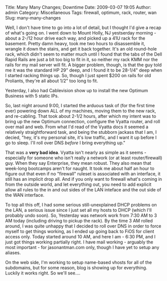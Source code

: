 Title: Many Many Changes; Downtime
Date: 2009-03-07 19:05
Author: admin
Category: Miscellaneous
Tags: firewall, optimum, rack, router, wan
Slug: many-many-changes

Well, I don't have time to go into a lot of detail, but I thought I'd
give a recap of what's going on. I went down to Mount Holly, NJ
yestserday morning - about a 2-/12 hour drive each way, and picked up a
41U rack for the basement. Pretty damn heavy, took me two hours to
disassemble it, wrangle it down the stairs, and get it back together.
It's an old round-hole rack, which didn't seem to matter much until I
found that the tabs of the Dell Rapid Rails are just a bit too big to
fit in it, so neither my rack KMM nor the rails for my mail server will
fit. A bigger problem, though, is that the guy told me it was the
standard HP 29" deep, and I found it to be 28-1/4" deep when I started
racking things up. So, though I just spent $200 on rails for old
Proliants, they're all about 1/2" too long to fit.

Yesterday, I also had Cablevision show up to install the new Optimum
Business with 5 static IPs.

So, last night around 9:00, I started the arduous task of (for the first
time ever) powering down ALL of my machines, moving them to the new
rack, and re-cabling. That took about 2-1/2 hours, after which my intent
was to bring up the new Optimum connection, configure the Vyatta router,
and roll over mail and web. From what I'd read of the Vyatta docs it
seemed a relatively straightforward task, and being the stubborn jackass
that I am, I decied, "hey, it's my personal site, it's low traffic, and
I want it up before I go to sleep. I'll roll over DNS *before* I bring
everything up."

That was a **very bad idea**. Vyatta isn't nearly as
simple as it seems - especially for someone who isn't really a network
(or at least router/firewall) guy. When they say Enterprise, they mean
robust. They also mean that week-long bootcamps aren't for naught. It
took me about half an hour to figure out that even if no "firewall"
ruleset is associated with an interface, it still has an implicit drop
all. And if you only want to firewall what's coming in from the outside
world, and let everything out, you need to add explicit allow all rules
to the in and out sides of the LAN inteface and the out side of the WAN
interface.

To top all this off, I had some serious still-unexplained DHCP problems
on the LAN, a serious issue since I just set all my hosts to DHCP (which
I'll probably undo soon). So, Yesterday was network work from 7:30 AM to
3 AM today (including driving to pickup the rack). By the time 3 AM
rolled around, I was quite unhappy that I decided to roll over DNS in
order to force myself to get things working, as I ended up going back to
FiOS for client access only. Today started around 10 AM, and here I am -
6:30 PM, and I just got things working partially right. I have mail
working - arguably the most important - for jasonantman.com only, though
I have yet to setup any aliases.

On the web side, I'm working to setup name-based vhosts for all of the
subdomains, but for some reason, blog is showing up for everything.
Luckily it works right. So we'll see....
